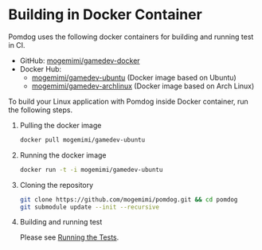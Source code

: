 # Building in Docker Container

Pomdog uses the following docker containers for building and running test in CI.

- GitHub: [mogemimi/gamedev-docker](https://github.com/mogemimi/gamedev-docker)
- Docker Hub:
  - [mogemimi/gamedev-ubuntu](https://hub.docker.com/r/mogemimi/gamedev-ubuntu) (Docker image based on Ubuntu)
  - [mogemimi/gamedev-archlinux](https://hub.docker.com/r/mogemimi/gamedev-archlinux) (Docker image based on Arch Linux)

To build your Linux application with Pomdog inside Docker container, run the following steps.

1. Pulling the docker image

    ```sh
    docker pull mogemimi/gamedev-ubuntu
    ```

2. Running the docker image

    ```sh
    docker run -t -i mogemimi/gamedev-ubuntu
    ```

3. Cloning the repository

    ```sh
    git clone https://github.com/mogemimi/pomdog.git && cd pomdog
    git submodule update --init --recursive
    ```

4. Building and running test

    Please see [Running the Tests](Running-the-Tests.md).
